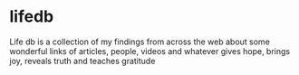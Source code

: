 # lifedb
Life db is a collection of my findings from across the web about some wonderful links of articles, people, videos and whatever gives hope, brings joy, reveals truth and teaches gratitude 
